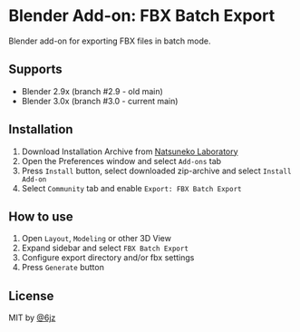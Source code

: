 # Blender Add-on: FBX Batch Export

Blender add-on for exporting FBX files in batch mode.

## Supports

- Blender 2.9x (branch #2.9 - old main)
- Blender 3.0x (branch #3.0 - current main)

## Installation

1. Download Installation Archive from [Natsuneko Laboratory](https://natsuneko.moe/en-US/fbx-batch-export/)
2. Open the Preferences window and select `Add-ons` tab
3. Press `Install` button, select downloaded zip-archive and select `Install Add-on`
4. Select `Community` tab and enable `Export: FBX Batch Export`

## How to use

1. Open `Layout`, `Modeling` or other 3D View
2. Expand sidebar and select `FBX Batch Export`
3. Configure export directory and/or fbx settings
4. Press `Generate` button

## License

MIT by [@6jz](https://twitter.com/6jz)

